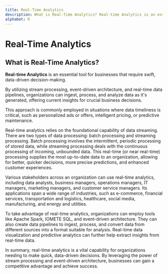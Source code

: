 ```yaml
---
title: Real-Time Analytics
description: What is Real-Time Analytics? Real-time Analytics is an essential tool for businesses that require swift, data-driven decision-making.
alphabet: R
---
```


# Real-Time Analytics

## What is Real-Time Analytics?

**Real-time Analytics** is an essential tool for businesses that require swift, data-driven decision-making.

By utilizing stream processing, event-driven architecture, and real-time data pipelines, organizations can ingest, process, and analyze data as it's generated, offering current insights for crucial business decisions.

This approach is commonly employed in situations where data timeliness is critical, such as personalized ads or offers, intelligent pricing, or predictive maintenance.

Real-time analytics relies on the foundational capability of data streaming. There are two types of data processing: batch processing and streaming processing. Batch processing involves the intermittent, periodic processing of stored data, while streaming processing deals with the continuous processing of incoming, unbounded data. This real-time (or near real-time) processing supplies the most up-to-date data to an organization, allowing for better, quicker decisions, more precise predictions, and enhanced customer experiences.

Various stakeholders across an organization can use real-time analytics, including data analysts, business managers, operations managers, IT managers, marketing managers, and customer service managers. Its applications span a wide range of industries, such as e-commerce, financial services, transportation and logistics, healthcare, social media, manufacturing, and energy and utilities.

To take advantage of real-time analytics, organizations can employ tools like Apache Spark, IOMETE SQL, and event-driven architecture. They can also create data pipelines to ingest, process, and convert data from different sources into a format suitable for analysis. Real-time data visualization and predictive analytics can further help extract insights from real-time data.

In summary, real-time analytics is a vital capability for organizations needing to make quick, data-driven decisions. By leveraging the power of stream processing and event-driven architecture, businesses can gain a competitive advantage and achieve success.
